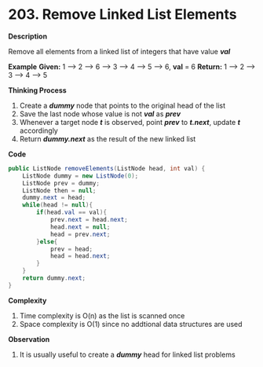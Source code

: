 # 203. Remove Linked List Elements

**Description**

Remove all elements from a linked list of integers that have value ***val***

**Example**
**Given:** 1 --> 2 --> 6 --> 3 --> 4 --> 5 --> 6,  **val** = 6
**Return:** 1 --> 2 --> 3 --> 4 --> 5

**Thinking Process**

1. Create a ***dummy*** node that points to the original head of the list
2. Save the last node whose value is not ***val*** as ***prev***
3. Whenever a target node ***t*** is observed, point ***prev*** to ***t.next***, update ***t*** accordingly
4. Return ***dummy.next*** as the result of the new linked list

**Code**

```Java
public ListNode removeElements(ListNode head, int val) {
    ListNode dummy = new ListNode(0);
    ListNode prev = dummy;
    ListNode then = null;
    dummy.next = head;
    while(head != null){
        if(head.val == val){
            prev.next = head.next;
            head.next = null;
            head = prev.next;
        }else{
            prev = head;
            head = head.next;
        }
    }
    return dummy.next;
}
```
**Complexity**

1. Time complexity is O(n) as the list is scanned once
2. Space complexity is O(1) since no addtional data structures are used

**Observation**

1. It is usually useful to create a ***dummy*** head for linked list problems
